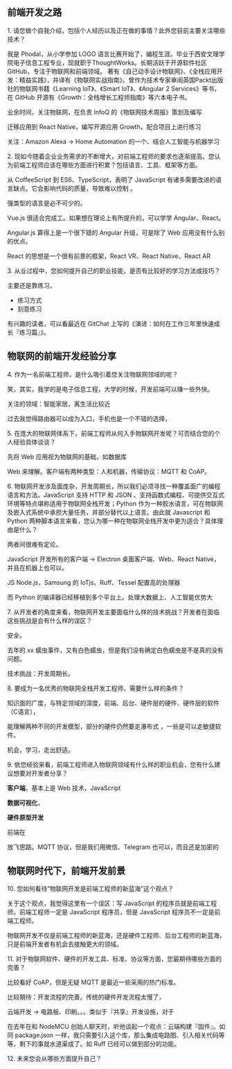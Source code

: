 前端开发之路
---

1. 请您做个自我介绍，包括个人经历以及正在做的事情？此外您目前主要关注哪些技术？

我是 Phodal，从小学参加 LOGO 语言比赛开始了，编程生涯。毕业于西安文理学院电子信息工程专业，现就职于ThoughtWorks。长期活跃于开源软件社区GitHub，专注于物联网和前端领域。 著有《自己动手设计物联网》、《全栈应用开发：精益实践》，并译有《物联网实战指南》。曾作为技术专家审阅英国Packt出版社的物联网书籍《Learning IoT》、《Smart IoT》、《Angular 2 Services》等书，在 GitHub 开源有《Growth：全栈增长工程师指南》等六本电子书。

业余时间，关注物联网，在负责 InfoQ 的《物联网技术周报》策划及编写

迁移应用到 React Native，编写开源应用 Growth，配合项目上进行练习

关注：Amazon Alexa -> Home Automation 的一个、结合人工智能与机器学习

2. 现如今随着企业业务需求的不断增大，对前端工程师的要求也逐渐提高。您认为前端工程师应该在哪些方面进行积累？包括语言、工具、框架等方面。

从 CoffeeScript 到 ES6、TypeScript，表明了 JavaScript 有诸多需要改进的语言缺点。它会影响代码的质量，导致难以控制 。

强类型的语言是必不可少的。

Vue.js 很适合完成工。如果想在理论上有所提升的，可以学学 Angular、React。

Angular.js 算得上是一个很下错的 Angular 升级，可是除了 Web 应用没有什么别的优点。

React 的思想是一个很有前景的框架，React VR、React Native、React AR

3. 从业过程中，您如何提升自己的职业技能，是否有比较好的学习方法或技巧？

主要还是靠练习，

 - 练习方式
 - 刻意练习
 
有兴趣的读者，可以看最近在 GitChat 上写的《演进：如何在工作三年里快速成长『练习篇』》。 

物联网的前端开发经验分享
---

4. 作为一名前端工程师，是什么吸引着您关注物联网领域的呢？

笑，其实，我学的是电子信息工程，大学的时候，开发前端可以赚一些外快。

关注的领域：智能家居，离生活比较近

过去我觉得路由器可以成为入口，手机也是一个不错的选择，

5. 在庞大的物联网体系下，前端工程师从何入手物联网开发呢？可否结合您的个人经验具体谈谈？

先将 Web 应用视为物联网的基础，如数据库

Web 来理解。客户端有两种类型：人和机器，传输协议：MQTT 和 CoAP。

6. 物联网开发涉及面庞杂，开发周期长，所以我们必须寻找一种覆盖面广的编程语言和方法。JavaScript 支持 HTTP 和 JSON 、支持函数式编程、可提供交互式环境等特点堪称适用于物联网全栈开发；Python 作为一种胶水语言，可在物联网及嵌入式系统中承担大量任务，并部分替代以上语言。由此就 Javascript 和 Python 两种脚本语言来看，您认为哪一种在物联网全栈开发中更为适合？具体理由是什么？

两者间很难有定论。

JavaScript 开发所有的客户端 -> Electron 桌面客户端、Web、React Native，并且在机器上也可以。

JS Node.js，Samsung 的 IoTjs、Ruff、Tessel 配置高的处理器

而 Python 的编译器已经移植到多个平台上。处理大数据上、人工智能优势大

7. 从开发者的角度来看，物联网开发主要面临什么样的技术挑战？开发者在面临这些挑战是会有什么样的误区？

安全。

去年的 xx 蠕虫事件，又有白色蠕虫，但是我们没有确定白色蠕虫是不是真的没有问题。

技术挑战：开发周期长。

8. 要成为一名优秀的物联网全栈开发工程师，需要什么样的条件？

知识面的广度，与特定领域的深度，前端、后台、硬件层的硬件、硬件层的软件（C语言），

能理解两种不同的开发模型，部分的硬件仍然要走瀑布式 ，一些是可以走敏捷软件。

机会，学习，走出舒适。

9. 依您经验来看，前端工程师进入物联网领域有什么样的职业机会，您有什么建议想要对开发者分享？

**客户端**，基本上是 Web 技术，JavaScript 

**数据可视化**，

**硬件原型开发**

前端在

放飞思路。MQTT 协议，但是我们用微信、Telegram 也可以，而且还是加密的

物联网时代下，前端开发前景
---

10. 您如何看待“物联网开发是前端工程师的新蓝海”这个观点？

关于这个观点，我觉得这里有一个误区：写 JavaScript 的程序员就是前端工程师。前端工程师一定是 JavaScript 程序员，但是 JavaScript 程序员不一定是前端工程师。

物联网开发不仅是前端工程师的新蓝海，还是硬件工程师、后台工程师的新蓝海，只是前端开发者有机会去接触更大的领域。

11. 对于物联网软件、硬件的开发工具、标准、协议等方面，您最期待哪些方面的完善？

比较看好 CoAP，但是无疑 MQTT 是最近一些采用的热门标准。

比较期待：开发流程的完善。传统的硬件开发流程太慢了，

云端开发 -> 电路板、印刷。。。类似于『共享』开发设施，对于

在去年在和 NodeMCU 创始人聊天时，听他谈起一个观点：云端构建『固件』。如同 package.json 一样，我只需要引入这个库，那么集成电路图、引入相关代码等等，剩下的事就水道渠成了。如 Ruff 已经可以做到部分的功能。

12. 未来您会从哪些方面提升自己？


